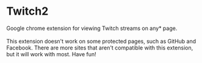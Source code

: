 # Twitch2
Google chrome extension for viewing Twitch streams on any* page.
<br/><br/>
This extension doesn't work on some protected pages, such as GitHub and Facebook. There are more sites that aren't compatible with this extension, but it will work with most. Have fun!
